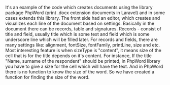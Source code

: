 It's an example of the code which creates documents using the library package PhpWord (print .docx extension documents in Laravel) and in some cases extends this library.
The front side had an editor, which creates and visualizes each line of the document based on settings.
Basically in the document there can be records, table and signatures. 
Records - consist of title and field, usually title which is some text and field which is some underscore line which will be filled later. 
For records and fields, there are many settings like: alignment, fontSize, fontFamily, printLine, size and etc.
Most interesting feature is when sizeType is "content", it means size of the cell that is for the title depends on it's content. For instance, If the title "Name, surname of the respondent" should be printed, in PhpWord library you have to give a size for the cell which will have the text. And in PhpWord there is no function to know the size of the word. So we have created a function for finding the size of the word.    
